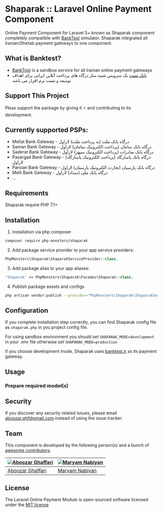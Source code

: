 # Shaparak :: Laravel Online Payment Component
Online Payment Component for Laravel 5+ known as Shaparak component completely compatible with [BankTest](http://banktest.ir) simulator.
Shaparak integrated all Iranian/Shetab payment gateways to one component.

## What is Banktest?
- [BankTest](http://banktest.ir) is a sandbox service for all Iranian online payment gateways
- [بانک تست](http://banktest.ir) یک سرویس شبیه ساز درگاه های پرداخت آنلاین ایرانی برای اهداف توسعه و تست نرم افزار می باشد

## Support This Project

Pleas support the package by giving it :star: and contributing to its development.

## Currently supported PSPs:

- Mellat Bank Gateway - درگاه بانک ملت (به پرداخت ملت) لاراول
- Saman Bank Gateway - درگاه بانک سامان (پرداخت الکترونیک سامان) لاراول
- Saderat Bank Gateway - درگاه بانک صادرات (پرداخت الکترونیک سپهر) لاراول
- Pasargad Bank Gateway - درگاه بانک پاسارگاد (پرداخت الکترونیک پاسارگاد) لاراول
- Parsian Bank Gateway - درگاه بانک پارسیان (تجارت الکترونیک پارسیان) لاراول
- Melli Bank Gateway - درگاه بانک ملی (سداد) لاراول
- ...

## Requirements
Shaparak require PHP 7.1+

## Installation
1. Installation via php composer

```bash
composer require php-monsters/shaparak
```
2. Add package service provider to your app service providers:

```php
PhpMonsters\Shaparak\ShaparakServiceProvider::class,
```
3. Add package alias to your app aliases:

```php
'Shaparak' => PhpMonsters\Shaparak\Facades\Shaparak::class,
```
4. Publish package assets and configs

```bash
php artisan vendor:publish --provider="PhpMonsters\Shaparak\ShaparakServiceProvider"
```

## Configuration
If you complete installation step correctly, you can find Shaparak config file as `shaparak.php` in you project config file.

For using sandbox environment you should set ```SHAPARAK_MODE=development``` in your .env file otherwise set ```SHAPARAK_MODE=production```

if you choose development mode, Shaparak uses [banktest.ir](https://banktest.ir) as its payment gateway.


## Usage

### Prepare required model(s)

## Security

If you discover any security related issues, please email aboozar.ghf@gmail.com instead of using the issue tracker.

## Team

This component is developed by the following person(s) and a bunch of [awesome contributors](https://github.com/iamtartan/laravel-online-payment/graphs/contributors).

[![Aboozar Ghaffari](https://avatars2.githubusercontent.com/u/502961?v=3&s=130)](https://github.com/iamtartan) |  [![Maryam Nabiyan](https://avatars.githubusercontent.com/u/47553919?s=120&v=4)](https://github.com/maryamnbyn)
--- | --- |
[Aboozar Ghaffari](https://github.com/iamtartan) | [Maryam Nabiyan](https://github.com/maryamnbyn)


## License

The Laravel Online Payment Module is open-sourced software licensed under the [MIT license](http://opensource.org/licenses/MIT)